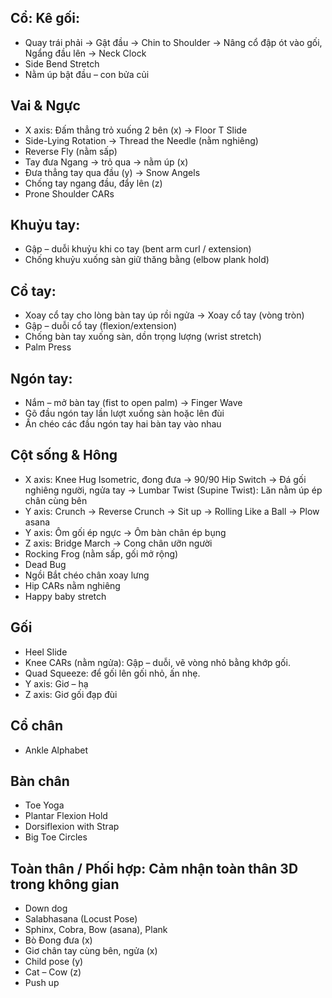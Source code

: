 ## Cổ: Kê gối:
- Quay trái phải → Gật đầu → Chin to Shoulder → Nâng cổ đập ót vào gối, Ngẩng đầu lên → Neck Clock
- Side Bend Stretch
- Nằm úp bật đầu – con bửa củi

## Vai & Ngực
- X axis: Đấm thẳng trỏ xuống 2 bên (x) → Floor T Slide
- Side-Lying Rotation → Thread the Needle (nằm nghiêng)
- Reverse Fly (nằm sấp)
- Tay đưa Ngang → trỏ qua → nằm úp (x)
- Đưa thẳng tay qua đầu (y) → Snow Angels
- Chống tay ngang đầu, đẩy lên (z)
- Prone Shoulder CARs

## Khuỷu tay:  
- Gập – duỗi khuỷu khi co tay (bent arm curl / extension)
- Chống khuỷu xuống sàn giữ thăng bằng (elbow plank hold)
 
## Cổ tay:  
- Xoay cổ tay cho lòng bàn tay úp rồi ngửa → Xoay cổ tay (vòng tròn)
- Gập – duỗi cổ tay (flexion/extension)
- Chống bàn tay xuống sàn, dồn trọng lượng (wrist stretch)
- Palm Press

## Ngón tay:  
- Nắm – mở bàn tay (fist to open palm) → Finger Wave
- Gõ đầu ngón tay lần lượt xuống sàn hoặc lên đùi  
- Ấn chéo các đầu ngón tay hai bàn tay vào nhau  

## Cột sống & Hông
- X axis: Knee Hug Isometric, đong đưa → 90/90 Hip Switch → Đá gối nghiêng người, ngửa tay → Lumbar Twist (Supine Twist): Lăn nằm úp ép chân cùng bên 
- Y axis: Crunch → Reverse Crunch → Sit up → Rolling Like a Ball → Plow asana
- Y axis: Ôm gối ép ngực → Ôm bàn chân ép bụng
- Z axis: Bridge March → Cong chân ưỡn người
- Rocking Frog (nằm sấp, gối mở rộng)
- Dead Bug
- Ngồi Bắt chéo chân xoay lưng  
- Hip CARs nằm nghiêng
- Happy baby stretch

## Gối
- Heel Slide 
- Knee CARs (nằm ngửa): Gập – duỗi, vẽ vòng nhỏ bằng khớp gối. 
- Quad Squeeze: để gối lên gối nhỏ, ấn nhẹ.
- Y axis: Giơ – hạ  
- Z axis: Giơ gối đạp đùi 

## Cổ chân
- Ankle Alphabet
  
## Bàn chân
- Toe Yoga
- Plantar Flexion Hold
- Dorsiflexion with Strap
- Big Toe Circles

## Toàn thân / Phối hợp: Cảm nhận toàn thân 3D trong không gian
- Down dog 
- Salabhasana (Locust Pose)
- Sphinx, Cobra, Bow (asana), Plank
- Bò Đong đưa (x)  
- Giơ chân tay cùng bên, ngửa (x)  
- Child pose (y)  
- Cat – Cow (z)  
- Push up
